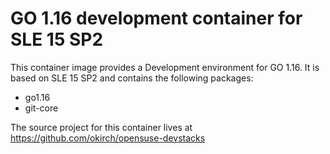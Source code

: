 
# GO 1.16 development container for SLE 15 SP2

This container image provides a Development environment for GO 1.16.
It is based on SLE 15 SP2 and contains the following packages:

- go1.16
- git-core



The source project for this container lives at
https://github.com/okirch/opensuse-devstacks

